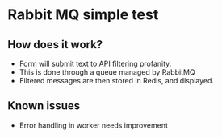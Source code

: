 # Rabbit MQ simple test

## How does it work?

- Form will submit text to API filtering profanity.
- This is done through a queue managed by RabbitMQ
- Filtered messages are then stored in Redis, and displayed.

## Known issues

- Error handling in worker needs improvement